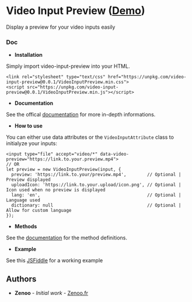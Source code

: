 # Video Input Preview ([Demo](https://jsfiddle.net/Zenoo0/zhpbtko9/))

Display a preview for your video inputs easily

### Doc

* **Installation**

Simply import video-input-preview into your HTML.
```
<link rel="stylesheet" type="text/css" href="https://unpkg.com/video-input-preview@0.0.1/VideoInputPreview.min.css">
<script src="https://unpkg.com/video-input-preview@0.0.1/VideoInputPreview.min.js"></script>
```
* **Documentation**

See the offical [documentation](https://zenoo.github.io/video-input-preview/VideoInputPreview.html) for more in-depth informations.

* **How to use**

You can either use data attributes or the `VideoInputAttribute` class to initialyze your inputs:
```
<input type="file" accept="video/*" data-video-preview="https://link.to.your.preview.mp4">
// OR
let preview = new VideoInputPreview(input, {
  preview: 'https://link.to.your/preview.mp4',        // Optional | Preview displayed
  uploadIcon: 'https://link.to.your.upload/icon.png', // Optional | Icon used when no preview is displayed
  lang: 'en',                                         // Optional | Language used
  dictionary: null                                    // Optional | Allow for custom language
});
```

* **Methods**

See the [documentation](https://zenoo.github.io/video-input-preview/VideoInputPreview.html) for the method definitions.


* **Example**

See this [JSFiddle](https://jsfiddle.net/Zenoo0/zhpbtko9/) for a working example

## Authors

* **Zenoo** - *Initial work* - [Zenoo.fr](http://zenoo.fr)
